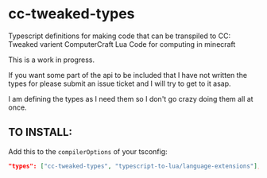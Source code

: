 # cc-tweaked-types
Typescript definitions for making code that can be transpiled to CC: Tweaked varient ComputerCraft Lua Code for computing in minecraft

This is a work in progress.

If you want some part of the api to be included that I have not written the types for please submit an issue ticket and I will try to get to it asap.

I am defining the types as I need them so I don't go crazy doing them all at once.

## **TO INSTALL:**
Add this to the `compilerOptions` of your tsconfig:
```json
"types": ["cc-tweaked-types", "typescript-to-lua/language-extensions"],
```
